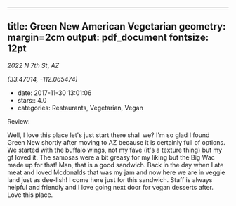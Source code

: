 
---
title: Green New American Vegetarian
geometry: margin=2cm
output: pdf_document
fontsize: 12pt
---

_2022 N 7th St_, _AZ_

*(33.47014, -112.065474)*

- date: 2017-11-30 13:01:06
- stars:: 4.0
-  categories: Restaurants, Vegetarian, Vegan

Review:

Well, I love this place let's just start there shall we? I'm so glad I found Green New shortly after moving to AZ because it is certainly full of options. We started with the buffalo wings, not my fave (it's a texture thing) but my gf loved it. The samosas were a bit greasy for my liking but the Big Wac made up for that! Man, that is a good sandwich. Back in the day when I ate meat and loved Mcdonalds that was my jam and now here we are in veggie land just as dee-lish! I come here just for this sandwich. Staff is always helpful and friendly and I love going next door for vegan desserts after. Love this place.

